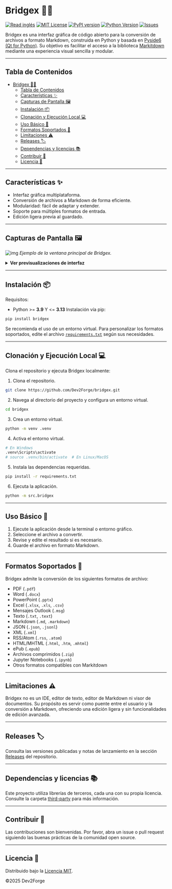 # Bridgex 🌉🐍

[![Read inglés](https://img.shields.io/badge/read%20in-EN-red?logo=github)](https://github.com/Dev2Forge/bridgex/blob/main/README.md) [![MIT License](https://img.shields.io/badge/license-MIT-blue.svg)](./LICENSE)
[![PyPI version](https://img.shields.io/pypi/v/bridgex-md.svg)](https://pypi.org/project/bridgex-md/)
[![Python Version](https://img.shields.io/badge/python-3.9%20|%203.10%20|%203.11%20|%203.12%20|%203.13-blue.svg)](https://www.python.org/downloads/)
[![Issues](https://img.shields.io/github/issues/Dev2Forge/bridgex)](https://github.com/Dev2Forge/bridgex/issues)

Bridgex es una interfaz gráfica de código abierto para la conversión de archivos a formato Markdown, construida en Python y basada en [Pyside6 (Qt for Python)](https://doc.qt.io/qtforpython-6/). Su objetivo es facilitar el acceso a la biblioteca [Markitdown](https://github.com/microsoft/markitdown) mediante una experiencia visual sencilla y modular.

---

## Tabla de Contenidos

- [Bridgex 🌉🐍](#bridgex-)
  - [Tabla de Contenidos](#tabla-de-contenidos)
  - [Características ✨](#características-)
  - [Capturas de Pantalla 🖼️](#capturas-de-pantalla-️)
  - [Instalación 📦](#instalación-)
  - [Clonación y Ejecución Local 💻](#clonación-y-ejecución-local-)
  - [Uso Básico 🚀](#uso-básico-)
  - [Formatos Soportados 📂](#formatos-soportados-)
  - [Limitaciones ⚠️](#limitaciones-️)
  - [Releases 🏷️](#releases-️)
  - [Dependencias y licencias 📚](#dependencias-y-licencias-)
  - [Contribuir 🤝](#contribuir-)
  - [Licencia 📄](#licencia-)

---

## Características ✨

- Interfaz gráfica multiplataforma.
- Conversión de archivos a Markdown de forma eficiente.
- Modularidad: fácil de adaptar y extender.
- Soporte para múltiples formatos de entrada.
- Edición ligera previa al guardado.

---

## Capturas de Pantalla 🖼️

![img](https://cdn.jsdelivr.net/gh/tutosrive/images-projects-srm-trg@main/dev2forge/pymd/bridgex/preview-1-main.png)
_Ejemplo de la ventana principal de Bridgex._

<details>
<summary><strong>Ver previsualizaciones de interfaz</strong></summary>

<br>

|      Nombre    |     Vista Previa      |
|:----------------:|:---------------------:|
| Abrir Archivo | ![img](https://cdn.jsdelivr.net/gh/tutosrive/images-projects-srm-trg@main/dev2forge/pymd/bridgex/preview-2-openfile.png) |
| Mini Editor | ![img](https://cdn.jsdelivr.net/gh/tutosrive/images-projects-srm-trg@main/dev2forge/pymd/bridgex/preview-3-minieditor.png) |
| Convertir | ![img](https://cdn.jsdelivr.net/gh/tutosrive/images-projects-srm-trg@main/dev2forge/pymd/bridgex/preview-4-convert.png) |
| Cambiar Idioma | ![img](https://cdn.jsdelivr.net/gh/tutosrive/images-projects-srm-trg@main/dev2forge/pymd/bridgex/preview-5-languagechange.png) |

</details>





---

## Instalación 📦

Requisitos:
- Python >= **3.9** Y <= **3.13** 
Instalación vía pip:

```sh
pip install bridgex
```

Se recomienda el uso de un entorno virtual. Para personalizar los formatos soportados, edite el archivo [`requirements.txt`](https://github.com/Dev2Forge/bridgex/blob/main/requirements.txt) según sus necesidades.

---

## Clonación y Ejecución Local 💻

Clona el repositorio y ejecuta Bridgex localmente:

1. Clona el repositorio.

```sh
git clone https://github.com/Dev2Forge/bridgex.git
```

2. Navega al directorio del proyecto y configura un entorno virtual.

```sh
cd bridgex
```

3. Crea un entorno virtual.

```sh
python -m venv .venv
```

4. Activa el entorno virtual.

```sh
# En Windows
.venv\Scripts\activate
# source .venv/bin/activate  # En Linux/MacOS
```

5. Instala las dependencias requeridas.

```sh
pip install -r requirements.txt
```

6. Ejecuta la aplicación.

```sh
python -m src.bridgex
```

---

## Uso Básico 🚀

1. Ejecute la aplicación desde la terminal o entorno gráfico.
2. Seleccione el archivo a convertir.
3. Revise y edite el resultado si es necesario.
4. Guarde el archivo en formato Markdown.

---

## Formatos Soportados 📂

Bridgex admite la conversión de los siguientes formatos de archivo:

- PDF (`.pdf`)
- Word (`.docx`)
- PowerPoint (`.pptx`)
- Excel (`.xlsx`, `.xls`, `.csv`)
- Mensajes Outlook (`.msg`)
- Texto (`.txt`, `.text`)
- Markdown (`.md`, `.markdown`)
- JSON (`.json`, `.jsonl`)
- XML (`.xml`)
- RSS/Atom (`.rss`, `.atom`)
- HTML/MHTML (`.html`, `.htm`, `.mhtml`)
- ePub (`.epub`)
- Archivos comprimidos (`.zip`)
- Jupyter Notebooks (`.ipynb`)
- Otros formatos compatibles con Markitdown

---

## Limitaciones ⚠️

Bridgex no es un IDE, editor de texto, editor de Markdown ni visor de documentos. Su propósito es servir como puente entre el usuario y la conversión a Markdown, ofreciendo una edición ligera y sin funcionalidades de edición avanzada.

---

## Releases 🏷️

Consulta las versiones publicadas y notas de lanzamiento en la sección [Releases](https://github.com/Dev2Forge/bridgex/releases) del repositorio.

---

## Dependencias y licencias 📚

Este proyecto utiliza librerías de terceros, cada una con su propia licencia. Consulte la carpeta [third-party](https://github.com/Dev2Forge/bridgex/tree/main/third-party/) para más información.

---

## Contribuir 🤝

Las contribuciones son bienvenidas. Por favor, abra un issue o pull request siguiendo las buenas prácticas de la comunidad open source.

---

## Licencia 📄

Distribuido bajo la [Licencia MIT](https://github.com/Dev2Forge/bridgex/blob/main/LICENSE).

©2025 Dev2Forge